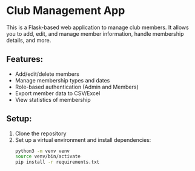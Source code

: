 # Club Management App

This is a Flask-based web application to manage club members. It allows you to add, edit, and manage member information, handle membership details, and more.

## Features:
- Add/edit/delete members
- Manage membership types and dates
- Role-based authentication (Admin and Members)
- Export member data to CSV/Excel
- View statistics of membership

## Setup:
1. Clone the repository
2. Set up a virtual environment and install dependencies:
   ```bash
   python3 -m venv venv
   source venv/bin/activate
   pip install -r requirements.txt
